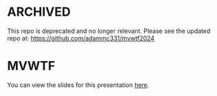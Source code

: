 # ARCHIVED

This repo is deprecated and no longer relevant. Please see the updated repo at: https://github.com/adammc331/mvwtf2024

# MVWTF

You can view the slides for this presentation [here](/presentation/mvwtf.pdf).

